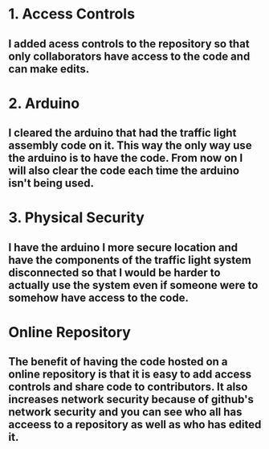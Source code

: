 # 1. Access Controls 
## I added acess controls to the repository so that only collaborators have access to the code and can make edits. 
# 2. Arduino 
## I cleared the arduino that had the traffic light assembly code on it. This way the only way use the arduino is to have the code. From now on I will also clear the code each time the arduino isn't being used.  
# 3. Physical Security
## I have the arduino I more secure location and have the components of the traffic light system disconnected so that I would be harder to actually use the system even if someone were to somehow have access to the code. 
# Online Repository
## The benefit of having the code hosted on a online repository is that it is easy to add access controls and share code to contributors. It also increases network security because of github's network security and you can see who all has acceess to a repository as well as who has edited it. 
